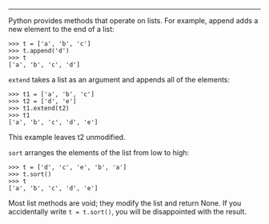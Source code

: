 ------------

Python provides methods that operate on lists. For example, <span>append</span> adds a new element to the end of a list:

    >>> t = ['a', 'b', 'c']
    >>> t.append('d')
    >>> t
    ['a', 'b', 'c', 'd']

<span>`extend`</span> takes a list as an argument and appends all of the elements:

    >>> t1 = ['a', 'b', 'c']
    >>> t2 = ['d', 'e']
    >>> t1.extend(t2)
    >>> t1
    ['a', 'b', 'c', 'd', 'e']

This example leaves <span>t2</span> unmodified.

<span>`sort`</span> arranges the elements of the list from low to high:

    >>> t = ['d', 'c', 'e', 'b', 'a']
    >>> t.sort()
    >>> t
    ['a', 'b', 'c', 'd', 'e']

Most list methods are void; they modify the list and return <span>None</span>. If you accidentally write <span>`t = t.sort()`</span>, you will be disappointed with the result.

